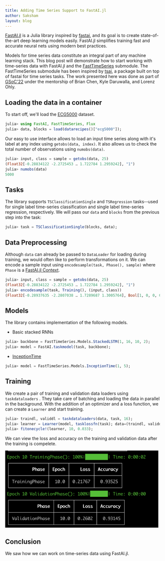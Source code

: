 ```yaml
---
title: Adding Time Series Support to FastAI.jl
author: Saksham
layout: blog
---
```


[FastAI.jl](https://github.com/FluxML/FastAI.jl) is a Julia library inspired by [fastai](https://github.com/fastai/fastai), and its goal is to create state-of-the-art deep learning models easily. FastAI.jl simplifies training fast and accurate neural nets using modern best practices.

Models for time series data constitute an integral part of any machine learning stack. This blog post will demonstrate how to start working with time-series data with FastAI.jl and the [FastTimeSeries](https://github.com/FluxML/FastAI.jl/tree/master/FastTimeSeries) submodule. The FastTimeSeries submodule has been inspired by [tsai](https://timeseriesai.github.io/tsai/), a package built on top of fastai for time series tasks. The work presented here was done as part of [GSoC'22](https://summerofcode.withgoogle.com/programs/2022/projects/Q9GVFW33) under the mentorship of Brian Chen, Kyle Daruwalla, and Lorenz Ohly.


## Loading the data in a container

To start off, we'll load the [ECG5000](http://timeseriesclassification.com/description.php?Dataset=ECG5000) dataset.

```julia
julia> using FastAI, FastTimeSeries, Flux
julia> data, blocks = load(datarecipes()["ecg5000"]);
```

Our easy to use interface allows to load an input time series along with it's label at any index using `getobs(data, index)`. It also allows us to check the total number of observations using `numobs(data)`.

```julia
julia> input, class = sample = getobs(data, 25)
(Float32[-0.28834122 -2.2725453 … 1.722784 1.2959242], "1")
julia> numobs(data)
5000
```

## Tasks

The library supports `TSClassificationSingle` and `TSRegression` tasks--used for single label time-series classification and single label time-series regression, respectively. We will pass our `data` and `blocks` from the previous step into the task:

```julia
julia> task = TSClassificationSingle(blocks, data);
```

## Data Preprocessing

Although `data` can already be passed to `DataLoader` for loading during training, we would often like to perform transformations on it. We can encode a sample input using `encodesample(task, Phase(), sample)` where `Phase` is a [FastAI.jl Context](https://fluxml.ai/FastAI.jl/dev/references/FastAI.Context).

```julia
julia> input, class = sample = getobs(data, 25)
(Float32[-0.28834122 -2.2725453 … 1.722784 1.2959242], "1")
julia> encodesample(task, Training(), (input, class))
(Float32[-0.28937635 -2.2807038 … 1.7289687 1.3005764], Bool[1, 0, 0, 0, 0])
```

## Models

The library contains implementation of the following models.
- Basic stacked RNNs
```julia
julia> backbone = FastTimeSeries.Models.StackedLSTM(1, 16, 10, 2);
julia> model = FastAI.taskmodel(task, backbone);
```

- [InceptionTime](https://arxiv.org/abs/1909.04939)
```julia
julia> model = FastTimeSeries.Models.InceptionTime(1, 5);
```

## Training

We create a pair of training and validation data loaders using `taskdataloaders` . They take care of batching and loading the data in parallel in the background. With the addition of an optimizer and a loss function, we can create a `Learner` and start training.

```julia
julia> traindl, validdl = taskdataloaders(data, task, 16);
julia> learner = Learner(model, tasklossfn(task); data=(traindl, validdl), optimizer=ADAM(), callbacks = [ToGPU(), Metrics(accuracy)]);
julia> fitonecycle!(learner, 10, 0.033);
```

We can view the loss and accuracy on the training and validation data after the training is compelete.

<p float="middle">
  <img src="/assets/2022-09-08-FastAI-time-series/train_result.png" height="250">
</p>

## Conclusion

We saw how we can work on time-series data using FastAI.jl.